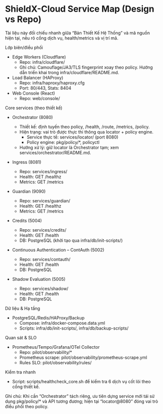 ShieldX-Cloud Service Map (Design vs Repo)
=========================================

Tài liệu này đối chiếu nhanh giữa “Bản Thiết Kế Hệ Thống” và mã nguồn hiện tại, nêu rõ cổng dịch vụ, health/metrics và vị trí mã.

Lớp biên/điều phối
- Edge Workers (Cloudflare)
  - Repo: infra/cloudflare/
  - Ghi chú: Camouflage/JA3/TLS fingerprint xoay theo policy. Hướng dẫn triển khai trong infra/cloudflare/README.md.
- Load Balancer (HAProxy)
  - Repo: infra/haproxy/haproxy.cfg
  - Port: 80/443, Stats: 8404
- Web Console (React)
  - Repo: web/console/

Core services (theo thiết kế)
- Orchestrator (8080)
  - Thiết kế: định tuyến theo policy, /health, /route, /metrics, /policy.
  - Hiện trạng: vai trò được thực thi thông qua locator + policy engine.
    - Service thực tế: services/locator/ (port 8080)
    - Policy engine: pkg/policy/*, policyctl
  - Hướng xử lý: giữ locator là Orchestrator tạm; xem services/orchestrator/README.md.

- Ingress (8081)
  - Repo: services/ingress/
  - Health: GET /healthz
  - Metrics: GET /metrics

- Guardian (9090)
  - Repo: services/guardian/
  - Health: GET /healthz
  - Metrics: GET /metrics

- Credits (5004)
  - Repo: services/credits/
  - Health: GET /health
  - DB: PostgreSQL (khởi tạo qua infra/db/init-scripts/)

- Continuous Authentication – ContAuth (5002)
  - Repo: services/contauth/
  - Health: GET /health
  - DB: PostgreSQL

- Shadow Evaluation (5005)
  - Repo: services/shadow/
  - Health: GET /health
  - DB: PostgreSQL

Dữ liệu & Hạ tầng
- PostgreSQL/Redis/HAProxy/Backup
  - Compose: infra/docker-compose.data.yml
  - Scripts: infra/db/init-scripts/, infra/db/backup-scripts/

Quan sát & SLO
- Prometheus/Tempo/Grafana/OTel Collector
  - Repo: pilot/observability/*
  - Prometheus scrape: pilot/observability/prometheus-scrape.yml
  - Rules SLO: pilot/observability/rules/

Kiểm tra nhanh
- Script: scripts/healthcheck_core.sh để kiểm tra 6 dịch vụ cốt lõi theo cổng thiết kế.

Ghi chú: Khi cần “Orchestrator” tách riêng, ưu tiên dựng service mới tái sử dụng pkg/policy/* và API tương đương; hiện tại “locator@8080” đóng vai trò điều phối theo policy.
